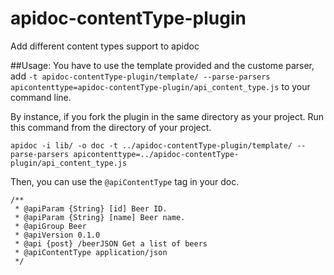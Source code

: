 # apidoc-contentType-plugin
Add different content types support to apidoc

##Usage:
You have to use the template provided and the custome parser, add `-t apidoc-contentType-plugin/template/ --parse-parsers apicontenttype=apidoc-contentType-plugin/api_content_type.js`
to your command line.

By instance, if you fork the plugin in the same directory as your project. Run this command from the directory of your project.
```
apidoc -i lib/ -o doc -t ../apidoc-contentType-plugin/template/ --parse-parsers apicontenttype=../apidoc-contentType-plugin/api_content_type.js
```
Then, you can use the `@apiContentType` tag in your doc.
```
/**
 * @apiParam {String} [id] Beer ID.
 * @apiParam {String} [name] Beer name.
 * @apiGroup Beer
 * @apiVersion 0.1.0
 * @api {post} /beerJSON Get a list of beers
 * @apiContentType application/json
 */
```
